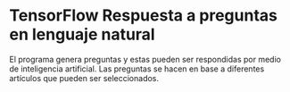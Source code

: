 # TensorFlow Respuesta a preguntas en lenguaje natural

El programa genera preguntas y estas pueden ser respondidas por medio de inteligencia artificial.
Las preguntas se hacen en base a diferentes artículos que pueden ser seleccionados.
